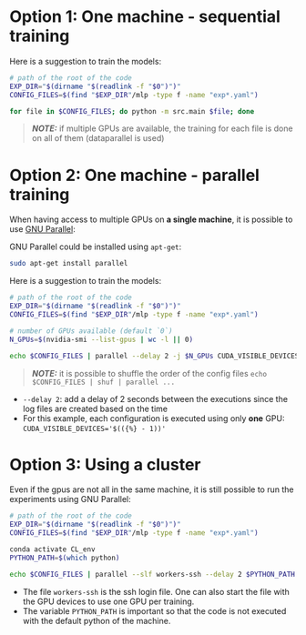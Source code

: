 # Option 1: One machine - sequential training

Here is a suggestion to train the models:
```bash
# path of the root of the code
EXP_DIR="$(dirname "$(readlink -f "$0")")"
CONFIG_FILES=$(find "$EXP_DIR"/mlp -type f -name "exp*.yaml")

for file in $CONFIG_FILES; do python -m src.main $file; done
```

> **_NOTE:_** if multiple GPUs are available, the training for each file is done on all of them (dataparallel is used)

# Option 2: One machine - parallel training
When having access to multiple GPUs on **a single machine**, it is possible to use <a href="https://www.gnu.org/software/parallel/">GNU Parallel</a>:

GNU Parallel could be installed using `apt-get`:
```bash
sudo apt-get install parallel
```

Here is a suggestion to train the models:
```bash
# path of the root of the code
EXP_DIR="$(dirname "$(readlink -f "$0")")"
CONFIG_FILES=$(find "$EXP_DIR"/mlp -type f -name "exp*.yaml")

# number of GPUs available (default `0`)
N_GPUs=$(nvidia-smi --list-gpus | wc -l || 0)

echo $CONFIG_FILES | parallel --delay 2 -j $N_GPUs CUDA_VISIBLE_DEVICES='$(({%} - 1))' python -m src.main {}
```

> **_NOTE:_** it is possible to shuffle the order of the config files `echo $CONFIG_FILES | shuf | parallel ...`

* `--delay 2`: add a delay of 2 seconds between the executions since the log files are created based on the time
* For this example, each configuration is executed using only **one** GPU: `CUDA_VISIBLE_DEVICES='$(({%} - 1))'`

# Option 3: Using a cluster
Even if the gpus are not all in the same machine, it is still possible to run the experiments using GNU Parallel:
```bash
# path of the root of the code
EXP_DIR="$(dirname "$(readlink -f "$0")")"
CONFIG_FILES=$(find "$EXP_DIR"/mlp -type f -name "exp*.yaml")

conda activate CL_env
PYTHON_PATH=$(which python)

echo $CONFIG_FILES | parallel --slf workers-ssh --delay 2 $PYTHON_PATH -m src.main {}
```
* The file `workers-ssh` is the ssh login file. One can also start the file with the GPU devices to use one GPU per training.
* The variable `PYTHON_PATH` is important so that the code is not executed with the default python of the machine.
